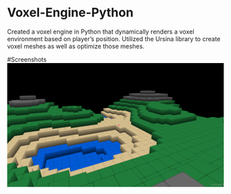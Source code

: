 # Voxel-Engine-Python
Created a voxel engine in Python that dynamically renders a voxel environment based on player’s position. Utilized the Ursina library to create voxel meshes as well as optimize those meshes.

#Screenshots
<img src="./assets/screenshot_1.png"/>
